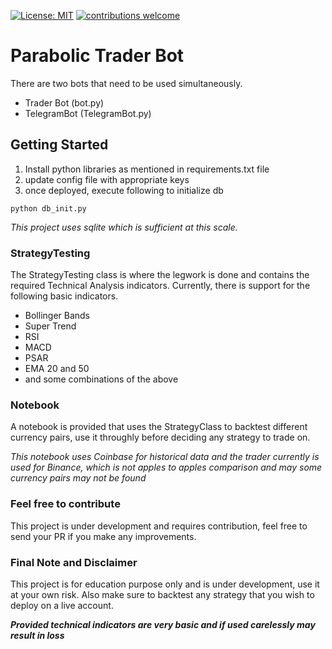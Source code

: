 [![License: MIT](https://img.shields.io/badge/License-MIT-blue.svg)](https://github.com/taharushain/ParabolicTraderBot/blob/main/LICENSE)
[![contributions welcome](https://img.shields.io/badge/contributions-welcome-brightgreen.svg?style=flat)](https://github.com/taharushain/ParabolicTraderBot/issues)


# Parabolic Trader Bot

There are two bots that need to be used simultaneously.

- Trader Bot (bot.py)
- TelegramBot (TelegramBot.py)

## Getting Started

1. Install python libraries as mentioned in requirements.txt file
2. update config file with appropriate keys
3. once deployed, execute following to initialize db

```
python db_init.py
```
*This project uses sqlite which is sufficient at this scale.*

### StrategyTesting

The StrategyTesting class is where the legwork is done and contains the required Technical Analysis indicators. Currently, there is support for the following basic indicators.

 - Bollinger Bands
 - Super Trend
 - RSI
 - MACD
 - PSAR
 - EMA 20 and 50
 - and some combinations of the above

### Notebook
A notebook is provided that uses the StrategyClass to backtest different currency pairs, use it throughly before deciding any strategy to trade on. 

*This notebook uses Coinbase for historical data and the trader currently is used for Binance, which is not apples to apples comparison and may some currency pairs may not be found*

### Feel free to contribute
This project is under development and requires contribution, feel free to send your PR if you make any improvements.

### Final Note and Disclaimer
This project is for education purpose only and is under development, use it at your own risk. Also make sure to backtest any strategy that you wish to deploy on a live account.

***Provided technical indicators are very basic and if used carelessly may result in loss***